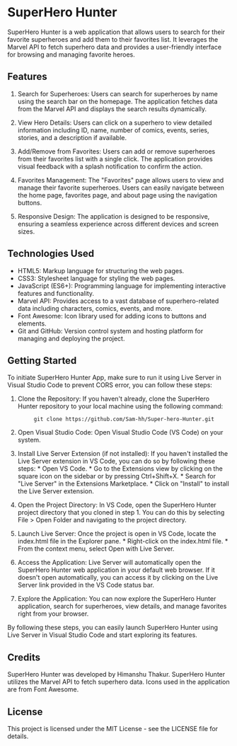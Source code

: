 # SuperHero Hunter

  SuperHero Hunter is a web application that allows users to search for their favorite superheroes and add them to their favorites list. It leverages the Marvel API to fetch superhero data and provides a user-friendly interface for browsing and managing favorite heroes.
  
## Features

  1. Search for Superheroes: Users can search for superheroes by name using the search bar on the homepage. The application fetches data from the Marvel API and displays the search results dynamically.

  2. View Hero Details: Users can click on a superhero to view detailed information including ID, name, number of comics, events, series, stories, and a description if available.

  3. Add/Remove from Favorites: Users can add or remove superheroes from their favorites list with a single click. The application provides visual feedback with a splash notification to confirm the action.

  4. Favorites Management: The "Favorites" page allows users to view and manage their favorite superheroes. Users can easily navigate between the home page, favorites page, and about page using the navigation buttons.

  5. Responsive Design: The application is designed to be responsive, ensuring a seamless experience across different devices and screen sizes.

## Technologies Used

  * HTML5: Markup language for structuring the web pages.
  * CSS3: Stylesheet language for styling the web pages.
  * JavaScript (ES6+): Programming language for implementing interactive features and functionality.
  * Marvel API: Provides access to a vast database of superhero-related data including characters, comics, events, and more.
  * Font Awesome: Icon library used for adding icons to buttons and elements.
  * Git and GitHub: Version control system and hosting platform for managing and deploying the project.

## Getting Started

  To initiate SuperHero Hunter App, make sure to run it using Live Server in Visual Studio Code to prevent CORS error, you can follow these steps:

  1. Clone the Repository: If you haven't already, clone the SuperHero Hunter repository to your local machine using the following command:
     
              git clone https://github.com/Sam-hh/Super-hero-Hunter.git

  2. Open Visual Studio Code: Open Visual Studio Code (VS Code) on your system.

  3. Install Live Server Extension (if not installed): If you haven't installed the Live Server extension in VS Code, you can do so by following these steps:
          * Open VS Code.
          * Go to the Extensions view by clicking on the square icon on the sidebar or by pressing Ctrl+Shift+X.
          * Search for "Live Server" in the Extensions Marketplace.
          * Click on "Install" to install the Live Server extension.

  4. Open the Project Directory: In VS Code, open the SuperHero Hunter project directory that you cloned in step 1. You can do this by selecting File > Open Folder and navigating to the project directory.

  5. Launch Live Server: Once the project is open in VS Code, locate the index.html file in the Explorer pane.
          * Right-click on the index.html file.
          * From the context menu, select Open with Live Server.

  6. Access the Application: Live Server will automatically open the SuperHero Hunter web application in your default web browser. If it doesn't open automatically, you can access it by clicking on the Live Server link provided in the VS Code status bar.

  7. Explore the Application: You can now explore the SuperHero Hunter application, search for superheroes, view details, and manage favorites right from your browser.

By following these steps, you can easily launch SuperHero Hunter using Live Server in Visual Studio Code and start exploring its features.

## Credits

  SuperHero Hunter was developed by Himanshu Thakur.
  SuperHero Hunter utilizes the Marvel API to fetch superhero data.
  Icons used in the application are from Font Awesome.

## License

This project is licensed under the MIT License - see the LICENSE file for details.
